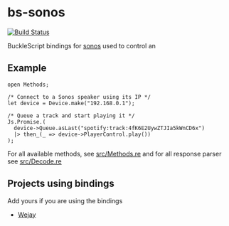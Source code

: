 # bs-sonos

[![Build Status](https://travis-ci.com/believer/bs-sonos.svg?branch=master)](https://travis-ci.com/believer/bs-sonos)

BuckleScript bindings for [sonos](https://github.com/bencevans/node-sonos) used
to control an

## Example

```reasonml
open Methods;

/* Connect to a Sonos speaker using its IP */
let device = Device.make("192.168.0.1");

/* Queue a track and start playing it */
Js.Promise.(
  device->Queue.asLast("spotify:track:4fK6E2UywZTJIa5kWnCD6x")
  |> then_(_ => device->PlayerControl.play())
);
```

For all available methods, see [src/Methods.re](Methods) and for all response
parser see [src/Decode.re](Decode)

## Projects using bindings

Add yours if you are using the bindings

- [Wejay](https://github.com/Iteam1337/sonos-wejay/)
